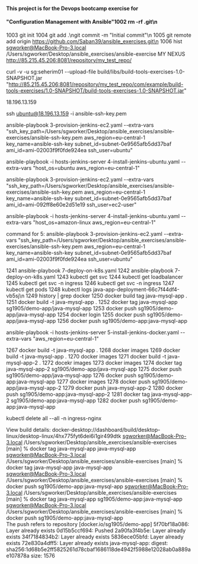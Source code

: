 #### This project is for the Devops bootcamp exercise for 
#### "Configuration Management with Ansible"1002  rm -rf .git\n
 1003  git init
 1004  git add .\ngit commit -m "Initial commit"\n
 1005  git remote add origin https://github.com/Saban39/ansible_exercises.git\n
 1006  hist
sgworker@MacBook-Pro-3.local /Users/sgworker/Desktop/ansible_exercises/ansible-exercise
MY NEXUS
http://85.215.45.206:8081/repository/my_test_repo/



curl -v -u sg:seherim01 --upload-file build/libs/build-tools-exercises-1.0-SNAPSHOT.jar \
  "http://85.215.45.206:8081/repository/my_test_repo/com/example/build-tools-exercises/1.0-SNAPSHOT/build-tools-exercises-1.0-SNAPSHOT.jar"


  18.196.13.159 

  ssh ubuntu@18.196.13.159 -i ansible-ssh-key.pem 



  ansible-playbook 3-provision-jenkins-ec2.yaml --extra-vars "ssh_key_path=/Users/sgworker/Desktop/ansible_exercises/ansible-exercises/ansible-ssh-key.pem aws_region=eu-central-1 key_name=ansible-ssh-key subnet_id=subnet-0e9565afb5dd37baf ami_id=ami-02003f9f0fde924ea ssh_user=ubuntu"


  ansible-playbook -i hosts-jenkins-server 4-install-jenkins-ubuntu.yaml --extra-vars "host_os=ubuntu aws_region=eu-central-1"


  ansible-playbook 3-provision-jenkins-ec2.yaml --extra-vars "ssh_key_path=/Users/sgworker/Desktop/ansible_exercises/ansible-exercises/ansible-ssh-key.pem aws_region=eu-central-1 key_name=ansible-ssh-key subnet_id=subnet-0e9565afb5dd37baf ami_id=ami-092ff8e60e2d51e19 ssh_user=ec2-user"


  ansible-playbook -i hosts-jenkins-server 4-install-jenkins-ubuntu.yaml --extra-vars "host_os=amazon-linux aws_region=eu-central-1"


  command for 5:
  ansible-playbook 3-provision-jenkins-ec2.yaml --extra-vars "ssh_key_path=/Users/sgworker/Desktop/ansible_exercises/ansible-exercises/ansible-ssh-key.pem aws_region=eu-central-1 key_name=ansible-ssh-key subnet_id=subnet-0e9565afb5dd37baf ami_id=ami-02003f9f0fde924ea ssh_user=ubuntu"



1241  ansible-playbook 7-deploy-on-k8s.yaml
 1242  ansible-playbook 7-deploy-on-k8s.yaml
 1243  kubectl get svc
 1244  kubectl get loadbalancer
 1245  kubectl get svc -n ingress
 1246  kubectl get svc -n ingress
 1247  kubectl get pods
 1248  kubectl logs java-app-deployment-66c7f44df4-vb5sj\n
 1249  history | grep docker 
 1250  docker build tag java-mysql-app .
 1251  docker build -t java-mysql-app .
 1252  docker tag java-mysql-app sg1905/demo-app/java-mysql-app
 1253  docker push sg1905/demo-app/java-mysql-app
 1254  docker login 
 1255  docker push sg1905/demo-app/java-mysql-app
 1256  docker push sg1905/demo-app:java-mysql-app

  ansible-playbook -i hosts-jenkins-server 5-install-jenkins-docker.yaml --extra-vars "aws_region=eu-central-1"



  1267  docker build -t java-mysql-app .
 1268  docker images
 1269  docker build -t java-mysql-app .
 1270  docker images
 1271  docker build -t java-mysql-app-2 .
 1272  docekr images
 1273  docker images
 1274  docker tag java-mysql-app-2 sg1905/demo-app/java-mysql-app
 1275  docker push sg1905/demo-app/java-mysql-app
 1276  docker push sg1905/demo-app:java-mysql-app
 1277  docker images
 1278  docker push sg1905/demo-app/java-mysql-app-2
 1279  docker push java-mysql-app-2
 1280  docker push sg1905/demo-app:java-mysql-app-2
 1281  docker tag java-mysql-app-2 sg1905/demo-app:java-mysql-app
 1282  docker push sg1905/demo-app:java-mysql-app



 kubectl delete all --all -n ingress-nginx


View build details: docker-desktop://dashboard/build/desktop-linux/desktop-linux/4hx775fyt6dei6i1gir499dtk
sgworker@MacBook-Pro-3.local /Users/sgworker/Desktop/ansible_exercises/ansible-exercises [main]
% docker tag  java-mysql-app java-mysql-app  
sgworker@MacBook-Pro-3.local /Users/sgworker/Desktop/ansible_exercises/ansible-exercises [main]
% docker tag  java-mysql-app java-mysql-app  
sgworker@MacBook-Pro-3.local /Users/sgworker/Desktop/ansible_exercises/ansible-exercises [main]
% docker push  sg1905/demo-app:java-mysql-app
sgworker@MacBook-Pro-3.local /Users/sgworker/Desktop/ansible_exercises/ansible-exercises [main]
% docker tag  java-mysql-app sg1905/demo-app:java-mysql-app
sgworker@MacBook-Pro-3.local /Users/sgworker/Desktop/ansible_exercises/ansible-exercises [main]
% docker push  sg1905/demo-app:java-mysql-app   
The push refers to repository [docker.io/sg1905/demo-app]
5f70bf18a086: Layer already exists 
0d15b5ccf694: Pushed 
2a90fa3f4b5e: Layer already exists 
34f7184834b2: Layer already exists 
5836ece05bfd: Layer already exists 
72e830a4dff5: Layer already exists 
java-mysql-app: digest: sha256:1d68b5e2ff5825261d78cbaf1686118de4942f5988e12028ab0a889ae107878a size: 1576